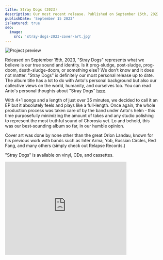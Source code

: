 ```yaml
---
title: Stray Dogs (2023)
description: Our most recent release. Published on September 15th, 2023 via Grazil Records and Kvlt und Kaos Productions.
publishDate: 'September 15 2023'
isFeatured: true
seo:
  image:
    src: 'stray-dogs-2023-cover-art.jpg'
---
```


![Project preview](/stray-dogs-2023-cover-art.jpg)

Released on September 15th, 2023, "Stray Dogs" represents what we believe is our true sound and identity. Is it prog-sludge, post-sludge, prog-doom, death-sludge-doom, or something else? We don't know and it does not matter. "Stray Dogs" is definitely our most personal release up to date. The album title has a lot to do with Anto's personal background but also our collective views on the world, humanity, and ourselves too. You can read Anto's personal thoughts about "Stray Dogs" <a href="https://docs.google.com/document/d/1de-uc4-ou6OnvMX1ve7hIb263ZRQS-r6uh4RPXlno_s/edit?usp=sharing" target="_blank">here</a>.

With 4+1 songs and a length of just over 35 minutes, we decided to call it an EP but it absolutely feels and plays like a full-length. Once again, the whole production process was taken care of by the band under Anto's helm - this time purposefully minimizing the amount of takes and any studio polishing to represent the most truthful sound of Chorosia yet. Lo and behold, this was our best-sounding album so far, in our humble opinion.

Cover art was done by none other than the great Orion Landau, known for his previous work with bands such as Inter Arma, Yob, Russian Circles, Red Fang, and many others (simply check out Relapse Records.)

"Stray Dogs" is available on vinyl, CDs, and cassettes.

<iframe style="border: 0; width: 400px; height: 307px;" src="https://bandcamp.com/EmbeddedPlayer/album=1621621126/size=large/bgcol=333333/linkcol=e99708/artwork=small/transparent=true/" seamless><a href="https://chorosia.bandcamp.com/album/stray-dogs">Stray Dogs by Chorosia</a></iframe>
